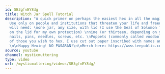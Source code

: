 ```yaml
---
id: SB3gfvEY8dg
title: Witch Jar Spell Tutorial
description: "A quick primer on perhaps the easiest hex in all the magickal world.
  Use only on people and institutions that threaten your life and freedom. \n\nYou
  will need: \none jar, any size, with lid (I use the Seal of Solomon from the Goetia
  on the lid for my own protection) \nnine (or thirteen, depending on your tradition)
  nails, pins, needles, screws, etc. \nPoppets (commonly called voodoo dolls - representations
  of those you wish to hex. I use cut out paper inscribed with names and symbols)
  \n\nHappy Hexing! NO PASARAN!\n\nMerch here: https://www.teepublic.com/user/mysticmuttering"
source: youtube
channel: mysticmuttering
type: video
url: /mysticmuttering/videos/SB3gfvEY8dg/
---
```

